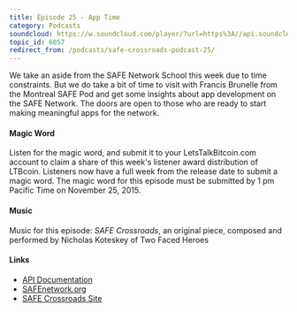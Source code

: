 ```yaml
---
title: Episode 25 - App Time
category: Podcasts
soundcloud: https://w.soundcloud.com/player/?url=https%3A//api.soundcloud.com/tracks/233648045
topic_id: 6057
redirect_from: /podcasts/safe-crossroads-podcast-25/
---
```


We take an aside from the SAFE Network School this week due to time constraints. But we do take a bit of time to visit with Francis Brunelle from the Montreal SAFE Pod and get some insights about app development on the SAFE Network. The doors are open to those who are ready to start making meaningful apps for the network.

#### Magic Word

Listen for the magic word, and submit it to your LetsTalkBitcoin.com account to claim a share of this week's listener award distribution of LTBcoin. Listeners now have a full week from the release date to submit a magic word. The magic word for this episode must be submitted by 1 pm Pacific Time on November 25, 2015.

#### Music

Music for this episode: _SAFE Crossroads_, an original piece, composed and performed by Nicholas Koteskey of Two Faced Heroes

#### Links

- [API Documentation](https://api.safedev.org)
- [SAFEnetwork.org](https://safenetwork.org)
- [SAFE Crossroads Site](http://www.safecrossroads.net/)
